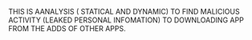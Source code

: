 THIS IS AANALYSIS ( STATICAL AND DYNAMIC)  TO FIND MALICIOUS ACTIVITY (LEAKED PERSONAL INFOMATION)  TO DOWNLOADING APP FROM THE ADDS OF OTHER APPS. 

